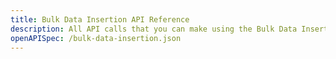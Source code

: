 ```yaml
---
title: Bulk Data Insertion API Reference
description: All API calls that you can make using the Bulk Data Insertion API.
openAPISpec: /bulk-data-insertion.json
---
```

